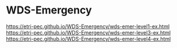 # WDS-Emergency


https://etri-pec.github.io/WDS-Emergency/wds-emer-level1-ex.html
https://etri-pec.github.io/WDS-Emergency/wds-emer-level3-ex.html
https://etri-pec.github.io/WDS-Emergency/wds-emer-level4-ex.html
